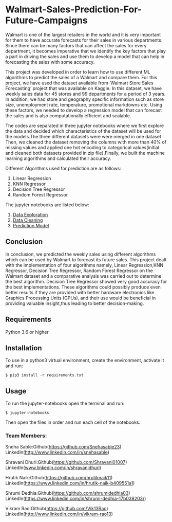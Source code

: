 # Walmart-Sales-Prediction-For-Future-Campaigns

Walmart is one of the largest retailers in the world and it is very important for them to have accurate forecasts for their sales in various departments. Since there can be many factors that can affect the sales for every department, it becomes imperative that we identify the key factors that play a part in driving the sales and use them to develop a model that can help in forecasting the sales with some accuracy.

This project was developed in order to learn how to use different ML algorithms to predict the sales of a Walmart and compare them. For this project, we have used the dataset available from ‘Walmart Store Sales Forecasting’ project that was available on Kaggle. In this dataset, we have weekly sales data for 45 stores and 99 departments for a period of 3 years. In addition, we had store and geography specific information such as store size, unemployment rate, temperature, promotional markdowns etc. Using these factors, we needed to develop a regression model that can forecast the sales and is also computationally efficient and scalable.

The codes are separated in three jupyter notebooks where we first explore the data and decided which characteristics of the dataset will be used for the models.The three different datasets were were merged in one dataset . Then, we cleaned the dataset removing the columns with more than 40% of missing values and applied one hot encoding to categorical values(initial and cleaned both datasets provided in zip file).Finally, we built the machine learning algorithms and calculated their accuracy.

Different Algorithms used for prediction are as follows:
1)	Linear Regression
2)	KNN Regressor
3)	Decision Tree Regressor
4)	Random Forest Regressor

The jupyter notebooks are listed below:
1)	<a href="https://github.com/Shravani01007/Walmart-Sales-Prediction-For-Future-Campaigns/blob/main/Data%20Exploration.ipynb" target="_blank">Data Exploration</a>
2)	<a href="https://github.com/Shravani01007/Walmart-Sales-Prediction-For-Future-Campaigns/blob/main/Cleaning%20Dataset.ipynb" target="_blank">Data Cleaning</a>
3)	<a href="https://github.com/Shravani01007/Walmart-Sales-Prediction-For-Future-Campaigns/blob/main/Prediction_Model.ipynb" target="_blank">Prediction Model</a>



<h2>Conclusion</h2>

In conclusion, we predicted the weekly sales using different algorithms which can be used by Walmart to forecast its future sales. This project dealt with the 
implementation of four algorithms namely, Linear Regression,KNN Regressor, Decision Tree Regressor, Random Forest Regressor on the Walmart dataset and a comparative analysis was carried out to determine the best algorithm. Decision Tree Regressor showed very good accuracy for the best implementations. These algorithms could possibly produce
even better results if they are provided with better hardware electronics like Graphics Processing Units (GPUs), and their use would be beneficial in providing valuable insight,thus leading to better decision-making.

## Requirements
Python 3.6 or higher

## Installation
To use in a python3 virtual environment, create the environment, activate it and run:

    $ pip3 install -r requirements.txt

## Usage
To run the jupyter-notebooks open the terminal and run:

    $ jupyter-notebooks

Then open the files in order and run each cell of the notebooks.

<h3>Team Members:</h3>

Sneha Sable:Github(https://github.com/Snehasable23) LinkedIn(http://www.linkedin.com/in/snehasable)

Shravani Dhuri:Github(https://github.com/Shravani01007) LinkedIn(www.linkedin.com/in/shravanidhuri)

Hrutik Naik:Github(https://github.com/hrutiknaik11) LinkedIn(https://www.linkedin.com/in/hrutik-naik-b409551a1)

Shrumi Dedhia:Github(https://github.com/shrumidedhia03) LinkedIn(https://www.linkedin.com/in/shrumi-dedhia-17b038203/)

Vikram Rao:Github(https://github.com/Vik13Rao) LinkedIn(http://www.linkedin.com/in/vikram-rao13)

